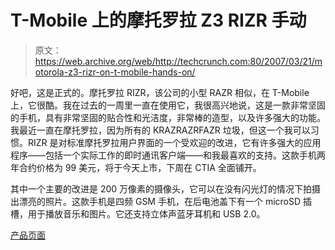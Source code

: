 # T-Mobile 上的摩托罗拉 Z3 RIZR 手动

> 原文：<https://web.archive.org/web/http://techcrunch.com:80/2007/03/21/motorola-z3-rizr-on-t-mobile-hands-on/>

好吧，这是正式的。摩托罗拉 RIZR，该公司的小型 RAZR 相似，在 T-Mobile 上，它很酷。我在过去的一周里一直在使用它，我很高兴地说，这是一款非常坚固的手机，具有非常坚固的贴合性和光洁度，非常棒的造型，以及许多强大的功能。我最近一直在摩托罗拉，因为所有的 KRAZRAZRFAZR 垃圾，但这一个我可以习惯。RIZR 是对标准摩托罗拉用户界面的一个受欢迎的改进，它有许多强大的应用程序——包括一个实际工作的即时通讯客户端——和我最喜欢的支持。这款手机两年合约价格为 99 美元，将于今天上市，下周在 CTIA 全面铺开。

其中一个主要的改进是 200 万像素的摄像头，它可以在没有闪光灯的情况下拍摄出漂亮的照片。这款手机是四频 GSM 手机，在后电池盖下有一个 microSD 插槽，用于播放音乐和图片。它还支持立体声蓝牙耳机和 USB 2.0。

[产品页面](https://web.archive.org/web/20160420231042/http://www.t-mobile.com/)